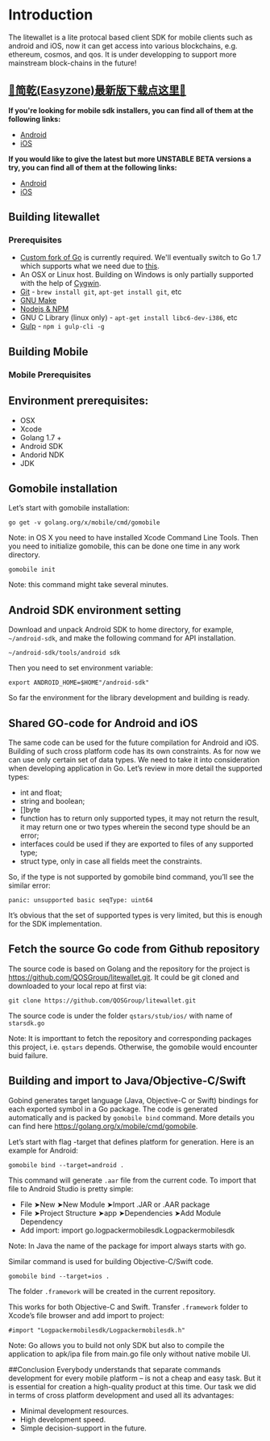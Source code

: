 # Introduction 
The litewallet is a lite protocal based client SDK for mobile clients such as android and iOS, now it can get access into various blockchains, e.g. ethereum, cosmos, and qos. It is under developping to support more mainstream block-chains in the future! 

## [🔴简乾(Easyzone)最新版下载点这里🔴](https://github.com/getlantern/download)

**If you're looking for mobile sdk installers, you can find all of them at the following links:**
- [Android](https://raw.githubusercontent.com/getlantern/lantern-binaries/master/lantern-installer.apk)
- [iOS](https://raw.githubusercontent.com/getlantern/lantern-binaries/master/lantern-installer.exe)

**If you would like to give the latest but more UNSTABLE BETA versions a try, you can find all of them at the following links:**
- [Android](https://raw.githubusercontent.com/getlantern/lantern-binaries/master/lantern-installer-preview.apk)
- [iOS](https://raw.githubusercontent.com/getlantern/lantern-binaries/master/lantern-installer.exe)


## Building litewallet

### Prerequisites

* [Custom fork of Go](https://github.com/getlantern/go/tree/lantern) is
  currently required. We'll eventually switch to Go 1.7 which supports what we
  need due to [this](https://github.com/golang/go/issues/13998).
* An OSX or Linux host. Building on Windows is only partially supported with
  the help of [Cygwin](https://www.cygwin.com/).
* [Git](https://git-scm.com/downloads) - `brew install git`, `apt-get install git`, etc
* [GNU Make](https://www.gnu.org/software/make/)
* [Nodejs & NPM](https://nodejs.org/en/download/package-manager/)
* GNU C Library (linux only) - `apt-get install libc6-dev-i386`, etc
* [Gulp](http://gulpjs.com/) - `npm i gulp-cli -g`

## Building Mobile

### Mobile Prerequisites

## Environment prerequisites:
* OSX
* Xcode
* Golang 1.7 +
* Android SDK
* Andorid NDK
* JDK

## Gomobile installation 
Let’s start with gomobile installation:
```
go get -v golang.org/x/mobile/cmd/gomobile
```
Note: in OS X you need to have installed Xcode Command Line Tools. Then you need to initialize gomobile, this can be done one time in any work directory.
```
gomobile init
```
Note: this command might take several minutes.

## Android SDK environment setting
Download and unpack Android SDK to home directory, for example, `~/android-sdk`, and make the following command for API installation.
```
~/android-sdk/tools/android sdk
```
Then you need to set environment variable:
```
export ANDROID_HOME=$HOME"/android-sdk"
```
So far the environment for the library development and building is ready.

## Shared GO-code for Android and iOS
The same code can be used for the future compilation for Android and iOS. Building of such cross platform code has its own constraints. As for now we can use only certain set of data types. We need to take it into consideration when developing application in Go. Let’s review in more detail the supported types:
* int and float;
* string and boolean;
* []byte
* function has to return only supported types, it may not return the result, it may return one or two types wherein the second type should be an error;
* interfaces could be used if they are exported to files of any supported type;
* struct type, only in case all fields meet the constraints.

So, if the type is not supported by gomobile bind command, you’ll see the similar error:
```
panic: unsupported basic seqType: uint64
```
It’s obvious that the set of supported types is very limited, but this is enough for the SDK implementation.

## Fetch the source Go code from Github repository
The source code is based on Golang and the repository for the project is <https://github.com/QOSGroup/litewallet.git>. 
It could be git cloned and downloaded to your local repo at first via:
 ```
 git clone https://github.com/QOSGroup/litewallet.git
 ```
The source code is under the folder `qstars/stub/ios/` with name of `starsdk.go`

Note: It is importtant to fetch the repository and corresponding packages this project, i.e. `qstars` depends. Otherwise, the gomobile would encounter buid failure.


## Building and import to Java/Objective-C/Swift
Gobind generates target language (Java, Objective-C or Swift) bindings for each exported symbol in a Go package.
The code is generated automatically and is packed by `gomobile bind` command. More details you can find here <https://golang.org/x/mobile/cmd/gomobile>.

Let’s start with flag -target that defines platform for generation. Here is an example for Android:

```
gomobile bind --target=android .
```
This command will generate `.aar` file from the current code. To import that file to Android Studio is pretty simple:
* File ➤New ➤New Module ➤Import .JAR or .AAR package
* File ➤Project Structure ➤app ➤Dependencies ➤Add Module Dependency
* Add import: import go.logpackermobilesdk.Logpackermobilesdk

Note: In Java the name of the package for import always starts with go.

Similar command is used for building Objective-C/Swift code.
```
gomobile bind --target=ios .
```
The folder `.framework` will be created in the current repository.

This works for both Objective-C and Swift. Transfer `.framework` folder to Xcode’s file browser and add import to project:
```
#import "Logpackermobilesdk/Logpackermobilesdk.h"
```

Note: Go allows you to build not only SDK but also to compile the application to apk/ipa file from main.go file only without native mobile Ul. 

##Conclusion
Everybody understands that separate commands development for every mobile platform – is not a cheap and easy task. But it is essential for creation a high-quality product at this time. Our task we did in terms of cross platform development and used all its advantages:
* Minimal development resources.
* High development speed.
* Simple decision-support in the future.